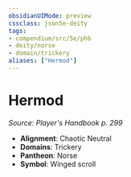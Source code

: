 ```yaml
---
obsidianUIMode: preview
cssclass: json5e-deity
tags:
- compendium/src/5e/phb
- deity/norse
- domain/trickery
aliases: ["Hermod"]
---
```

# Hermod
*Source: Player's Handbook p. 299* 

- **Alignment**: Chaotic Neutral
- **Domains**: Trickery
- **Pantheon**: Norse
- **Symbol**: Winged scroll